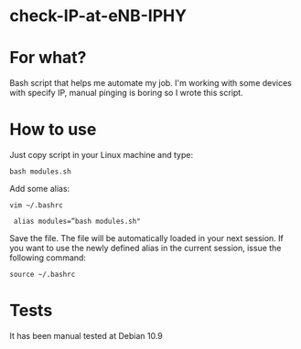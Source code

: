 # check-IP-at-eNB-IPHY

<h1>For what?</h1>

  Bash script that helps me automate my job. I'm working with some devices with specify IP, manual pinging is boring so I wrote this script.

<h1>How to use</h1>

  Just copy script in your Linux machine and type:

``` bash modules.sh ```

  Add some alias:
  
``` vim ~/.bashrc ```

```  alias modules=”bash modules.sh"  ```

Save the file. The file will be automatically loaded in your next session. If you want to use the newly defined alias in the current session, issue the following command:

``` source ~/.bashrc ```


  
<h1>Tests</h1>
  
  It has been manual tested at Debian 10.9


